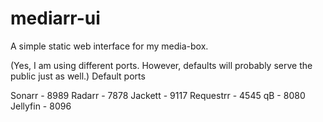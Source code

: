 # mediarr-ui
A simple static web interface for my media-box.

(Yes, I am using different ports. However, defaults will probably serve the public just as well.)
Default ports

Sonarr - 8989
Radarr - 7878
Jackett - 9117
Requestrr - 4545
qB - 8080
Jellyfin - 8096

